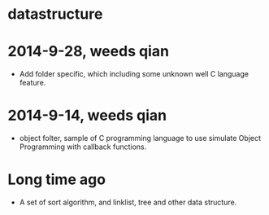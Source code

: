 datastructure
=============
# 2014-9-28, weeds qian
- Add folder specific, which including some unknown well C language feature.

# 2014-9-14, weeds qian
- object folter, sample of C programming language to use simulate Object Programming 
 with callback functions.

# Long time ago
- A set of sort algorithm, and linklist, tree and other data structure.
